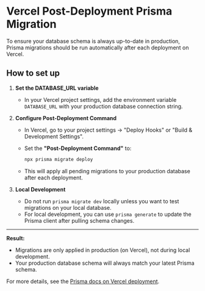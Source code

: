# Vercel Post-Deployment Prisma Migration

To ensure your database schema is always up-to-date in production, Prisma migrations should be run automatically after each deployment on Vercel.

## How to set up

1. **Set the DATABASE_URL variable**
   - In your Vercel project settings, add the environment variable `DATABASE_URL` with your production database connection string.

2. **Configure Post-Deployment Command**
   - In Vercel, go to your project settings → "Deploy Hooks" or "Build & Development Settings".
   - Set the **"Post-Deployment Command"** to:
     
     ```sh
     npx prisma migrate deploy
     ```
   - This will apply all pending migrations to your production database after each deployment.

3. **Local Development**
   - Do not run `prisma migrate dev` locally unless you want to test migrations on your local database.
   - For local development, you can use `prisma generate` to update the Prisma client after pulling schema changes.

---

**Result:**
- Migrations are only applied in production (on Vercel), not during local development.
- Your production database schema will always match your latest Prisma schema.

For more details, see the [Prisma docs on Vercel deployment](https://www.prisma.io/docs/guides/deployment/deployment-guides/deploying-to-vercel).
